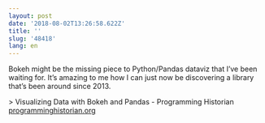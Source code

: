 ```yaml
---
layout: post
date: '2018-08-02T13:26:58.622Z'
title: ''
slug: '48418'
lang: en
---
```

Bokeh might be the missing piece to Python/Pandas dataviz that I’ve been waiting for. It’s amazing to me how I can just now be discovering a library that’s been around since 2013.

&gt; Visualizing Data with Bokeh and Pandas - Programming Historian [programminghistorian.org](https://programminghistorian.org/en/lessons/visualizing-with-bokeh)

